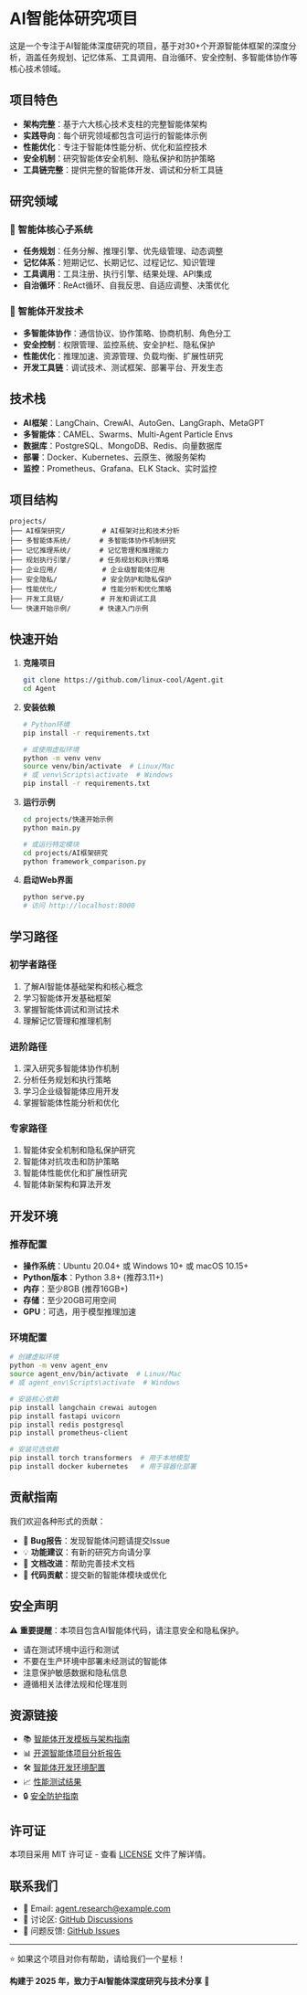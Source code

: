 # AI智能体研究项目

这是一个专注于AI智能体深度研究的项目，基于对30+个开源智能体框架的深度分析，涵盖任务规划、记忆体系、工具调用、自治循环、安全控制、多智能体协作等核心技术领域。

## 项目特色

- **架构完整**：基于六大核心技术支柱的完整智能体架构
- **实践导向**：每个研究领域都包含可运行的智能体示例
- **性能优化**：专注于智能体性能分析、优化和监控技术
- **安全机制**：研究智能体安全机制、隐私保护和防护策略
- **工具链完整**：提供完整的智能体开发、调试和分析工具链

## 研究领域

### 🧠 智能体核心子系统
- **任务规划**：任务分解、推理引擎、优先级管理、动态调整
- **记忆体系**：短期记忆、长期记忆、过程记忆、知识管理
- **工具调用**：工具注册、执行引擎、结果处理、API集成
- **自治循环**：ReAct循环、自我反思、自适应调整、决策优化

### 🔧 智能体开发技术
- **多智能体协作**：通信协议、协作策略、协商机制、角色分工
- **安全控制**：权限管理、监控系统、安全护栏、隐私保护
- **性能优化**：推理加速、资源管理、负载均衡、扩展性研究
- **开发工具链**：调试技术、测试框架、部署平台、开发生态

## 技术栈

- **AI框架**：LangChain、CrewAI、AutoGen、LangGraph、MetaGPT
- **多智能体**：CAMEL、Swarms、Multi-Agent Particle Envs
- **数据库**：PostgreSQL、MongoDB、Redis、向量数据库
- **部署**：Docker、Kubernetes、云原生、微服务架构
- **监控**：Prometheus、Grafana、ELK Stack、实时监控

## 项目结构

```
projects/
├── AI框架研究/         # AI框架对比和技术分析
├── 多智能体系统/       # 多智能体协作机制研究
├── 记忆推理系统/       # 记忆管理和推理能力
├── 规划执行引擎/       # 任务规划和执行策略
├── 企业应用/           # 企业级智能体应用
├── 安全隐私/           # 安全防护和隐私保护
├── 性能优化/           # 性能分析和优化策略
├── 开发工具链/         # 开发和调试工具
└── 快速开始示例/       # 快速入门示例
```

## 快速开始

1. **克隆项目**
   ```bash
   git clone https://github.com/linux-cool/Agent.git
   cd Agent
   ```

2. **安装依赖**
   ```bash
   # Python环境
   pip install -r requirements.txt
   
   # 或使用虚拟环境
   python -m venv venv
   source venv/bin/activate  # Linux/Mac
   # 或 venv\Scripts\activate  # Windows
   pip install -r requirements.txt
   ```

3. **运行示例**
   ```bash
   cd projects/快速开始示例
   python main.py
   
   # 或运行特定模块
   cd projects/AI框架研究
   python framework_comparison.py
   ```

4. **启动Web界面**
   ```bash
   python serve.py
   # 访问 http://localhost:8000
   ```

## 学习路径

### 初学者路径
1. 了解AI智能体基础架构和核心概念
2. 学习智能体开发基础框架
3. 掌握智能体调试和测试技术
4. 理解记忆管理和推理机制

### 进阶路径
1. 深入研究多智能体协作机制
2. 分析任务规划和执行策略
3. 学习企业级智能体应用开发
4. 掌握智能体性能分析和优化

### 专家路径
1. 智能体安全机制和隐私保护研究
2. 智能体对抗攻击和防护策略
3. 智能体性能优化和扩展性研究
4. 智能体新架构和算法开发

## 开发环境

### 推荐配置
- **操作系统**：Ubuntu 20.04+ 或 Windows 10+ 或 macOS 10.15+
- **Python版本**：Python 3.8+ (推荐3.11+)
- **内存**：至少8GB (推荐16GB+)
- **存储**：至少20GB可用空间
- **GPU**：可选，用于模型推理加速

### 环境配置
```bash
# 创建虚拟环境
python -m venv agent_env
source agent_env/bin/activate  # Linux/Mac
# 或 agent_env\Scripts\activate  # Windows

# 安装核心依赖
pip install langchain crewai autogen
pip install fastapi uvicorn
pip install redis postgresql
pip install prometheus-client

# 安装可选依赖
pip install torch transformers  # 用于本地模型
pip install docker kubernetes   # 用于容器化部署
```

## 贡献指南

我们欢迎各种形式的贡献：

- 🐛 **Bug报告**：发现智能体问题请提交Issue
- 💡 **功能建议**：有新的研究方向请分享
- 📝 **文档改进**：帮助完善技术文档
- 🔧 **代码贡献**：提交新的智能体模块或优化

## 安全声明

⚠️ **重要提醒**：本项目包含AI智能体代码，请注意安全和隐私保护。

- 请在测试环境中运行和测试
- 不要在生产环境中部署未经测试的智能体
- 注意保护敏感数据和隐私信息
- 遵循相关法律法规和伦理准则

## 资源链接

- 📚 [智能体开发模板与架构指南](doc/智能体开发模板与架构指南.md)
- 📊 [开源智能体项目分析报告](doc/开源智能体项目分析报告.md)
- 🛠️ [智能体开发环境配置](projects/开发工具链/)
- 📈 [性能测试结果](projects/性能优化/)
- 🔒 [安全防护指南](projects/安全隐私/)

## 许可证

本项目采用 MIT 许可证 - 查看 [LICENSE](LICENSE) 文件了解详情。

## 联系我们

- 📧 Email: agent.research@example.com
- 💬 讨论区: [GitHub Discussions](https://github.com/linux-cool/Agent/discussions)
- 🐛 问题反馈: [GitHub Issues](https://github.com/linux-cool/Agent/issues)

---

⭐ 如果这个项目对你有帮助，请给我们一个星标！

**构建于 2025 年，致力于AI智能体深度研究与技术分享** 🤖
